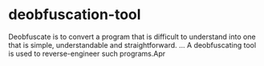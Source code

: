 # deobfuscation-tool
Deobfuscate is to convert a program that is difficult to understand into one that is simple, understandable and straightforward. ... A deobfuscating tool is used to reverse-engineer such programs.Apr
